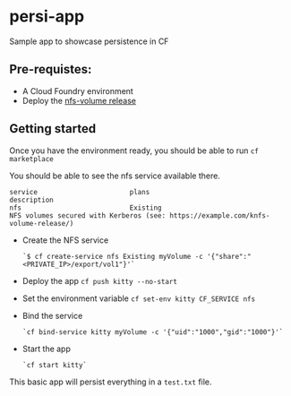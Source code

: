 # persi-app
Sample app to showcase persistence in CF

## Pre-requistes: 
- A Cloud Foundry environment 
- Deploy the [nfs-volume release](https://github.com/cloudfoundry-incubator/nfs-volume-release)

## Getting started

Once you have the environment ready, you should be able to run ```cf marketplace```

You should be able to see the nfs service available there. 

```
service                       plans                                      description
nfs                           Existing                                   NFS volumes secured with Kerberos (see: https://example.com/knfs-volume-release/)

```

- Create the NFS service

      `$ cf create-service nfs Existing myVolume -c '{"share":"<PRIVATE_IP>/export/vol1"}'`

- Deploy the app
      `cf push kitty --no-start`

- Set the environment variable 
      `cf set-env kitty CF_SERVICE nfs`

- Bind the service

      `cf bind-service kitty myVolume -c '{"uid":"1000","gid":"1000"}'`

- Start the app

      `cf start kitty`

This basic app will persist everything in a `test.txt` file. 
